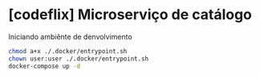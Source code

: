 # [codeflix] Microserviço de catálogo

Iniciando ambiênte de denvolvimento

```bash
chmod a+x ./.docker/entrypoint.sh
chown user:user ./.docker/entrypoint.sh
docker-compose up -d
```
